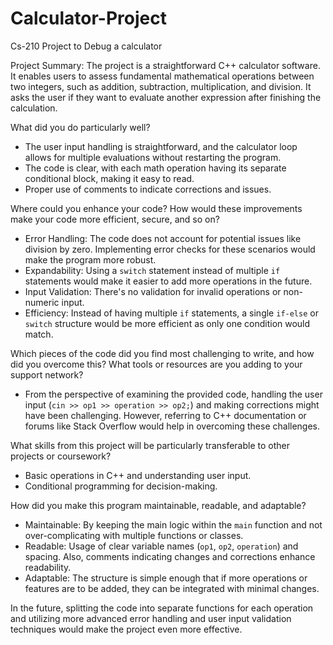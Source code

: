 # Calculator-Project
Cs-210 Project to Debug a calculator

Project Summary:
The project is a straightforward C++ calculator software. It enables users to assess fundamental mathematical operations between two integers, such as addition, subtraction, multiplication, and division. It asks the user if they want to evaluate another expression after finishing the calculation.

What did you do particularly well?
- The user input handling is straightforward, and the calculator loop allows for multiple evaluations without restarting the program.
- The code is clear, with each math operation having its separate conditional block, making it easy to read.
- Proper use of comments to indicate corrections and issues.

Where could you enhance your code? How would these improvements make your code more efficient, secure, and so on?
- Error Handling: The code does not account for potential issues like division by zero. Implementing error checks for these scenarios would make the program more robust.
- Expandability: Using a `switch` statement instead of multiple `if` statements would make it easier to add more operations in the future.
- Input Validation: There's no validation for invalid operations or non-numeric input.
- Efficiency: Instead of having multiple `if` statements, a single `if-else` or `switch` structure would be more efficient as only one condition would match.

Which pieces of the code did you find most challenging to write, and how did you overcome this? What tools or resources are you adding to your support network?
- From the perspective of examining the provided code, handling the user input (`cin >> op1 >> operation >> op2;`) and making corrections might have been challenging. However, referring to C++ documentation or forums like Stack Overflow would help in overcoming these challenges.

What skills from this project will be particularly transferable to other projects or coursework?
- Basic operations in C++ and understanding user input.
- Conditional programming for decision-making.

How did you make this program maintainable, readable, and adaptable?
- Maintainable: By keeping the main logic within the `main` function and not over-complicating with multiple functions or classes.
- Readable: Usage of clear variable names (`op1`, `op2`, `operation`) and spacing. Also, comments indicating changes and corrections enhance readability.
- Adaptable: The structure is simple enough that if more operations or features are to be added, they can be integrated with minimal changes.

In the future, splitting the code into separate functions for each operation and utilizing more advanced error handling and user input validation techniques would make the project even more effective.
